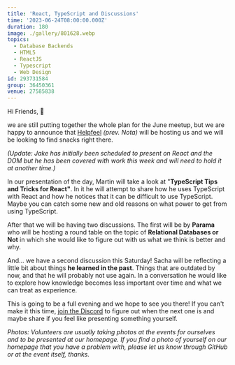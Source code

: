 ```yaml
---
title: 'React, TypeScript and Discussions'
time: '2023-06-24T08:00:00.000Z'
duration: 180
image: ./gallery/801628.webp
topics:
  - Database Backends
  - HTML5
  - ReactJS
  - Typescript
  - Web Design
id: 293731584
group: 36450361
venue: 27585838
---
```


Hi Friends, 👋

we are still putting together the whole plan for the June meetup, but we are happy to announce that [Helpfeel](https://helpfeel.com/en-us/) *(prev. Nota)* will be hosting us and we will be looking to find snacks right there.

*(Update: Jake has initially been scheduled to present on React and the DOM but he has been covered with work this week and will need to hold it at another time.)*

In our presentation of the day, Martin will take a look at "**TypeScript Tips and Tricks for React"**. In it he will attempt to share how he uses TypeScript with React and how he notices that it can be difficult to use TypeScript. Maybe you can catch some new and old reasons on what power to get from using TypeScript.

After that we will be having two discussions. The first will be by **Parama** who will be hosting a round table on the topic of **Relational Databases or Not** in which she would like to figure out with us what we think is better and why.

And... we have a second discussion this Saturday! Sacha will be reflecting a little bit about things **he learned in the past**. Things that are outdated by now, and that he will probably not use again. In a conversation he would like to explore how knowledge becomes less important over time and what we can treat as experience.

This is going to be a full evening and we hope to see you there! If you can't make it this time, [join the Discord](https://owddm.com/discord) to figure out when the next one is and maybe share if you feel like presenting something yourself.

*Photos: Volunteers are usually taking photos at the events for ourselves and to be presented at our homepage. If you find a photo of yourself on our homepage that you have a problem with, please let us know through GitHub or at the event itself, thanks.*
